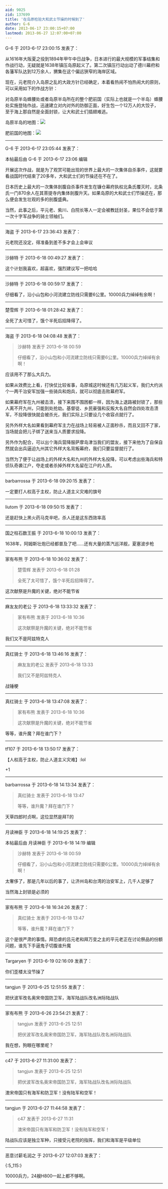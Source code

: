 ```yaml
---
aid: 9025
zid: 137699
title: '在岛原检验大和武士节操的时候到了'
author: G-6
date: 2013-06-17 23:00:15+07:00
lastmod: 2013-06-27 12:07:00+07:00
---
```


G-6 于 2013-6-17 23:00:15 发表了：

从1616年大阪夏之役到1894年甲午中日战争，日本进行的最大规模的军事结集和作战行动，无疑就是1638年镇压岛原起义了。第二次镇压行动出动了德川幕府和各藩军队达到12万余人，猬集在这个偏远狭窄的海岸区域。

现在，元老院介入岛原之乱的大政方针已经确定，本着看热闹不怕热闹大的原则，可以采用如下的作战方针：

对岛原半岛蜂腰处或者岛原半岛所在的整个肥前国（实际上也就是一个半岛）蜂腰处实施登陆作战，迅速建立对内对外的防御正面，好生包一个12万人的大饺子，至于海上那自然是全面封锁，让大和武士们插翅难逃。

岛原半岛的地图：![](http://upload.wikimedia.org/wikipedia/commons/thumb/a/a5/ShimabaraPeninsulaJpLandsat.jpg/200px-ShimabaraPeninsulaJpLandsat.jpg)

肥前国的地图：![](http://upload.wikimedia.org/wikipedia/commons/thumb/e/ed/Old_Japan_Hizen.svg/300px-Old_Japan_Hizen.svg.png)

---------

G-6 于 2013-6-17 23:05:44 发表了：

本帖最后由 G-6 于 2013-6-17 23:06 编辑 

开展这次作战，就是为了观赏可能出现的世界上最大的一次集体自杀事件，这就要看战国时代结束了20多年，大和武士们的节操还在不在了。

日本历史上最大的一次集体剖腹自杀事件发生在镰仓幕府执权北条氏覆灭时，北条氏一门870余人在其菩提寺内集体剖腹升天。如果岛原的大和武士们节操还在，那么便会发生壮观的多的剖腹盛典。

当然，此事之后，平元老、紫川、白院长等人一定会被教廷封圣，果位不会低于第一次十字军战争的骑士领袖们。

---------

海盗 于 2013-6-17 23:36:43 发表了：

元老院还没定，得准备到差不多才会上会审议

---------

沙赫特 于 2013-6-18 00:49:27 发表了：

这个计划我喜欢，超喜欢，强烈建议写一把哈哈

---------

沙赫特 于 2013-6-18 00:59:17 发表了：

仔细看了，沿小山包和小河流建立防线只需要6公里。10000兵力绰绰有余啊！

---------

楚雪辉 于 2013-6-18 01:28:42 发表了：

全死了太可惜了，饿个半死后招降得了。

---------

海盗 于 2013-6-18 04:08:48 发表了：

> 沙赫特 发表于 2013-6-18 00:59
> 
> 仔细看了，沿小山包和小河流建立防线只需要6公里。10000兵力绰绰有余啊！



应该用不了那么大兵力。

如果从效费比上看，打快仗比较省事，岛原城这时候还有几万起义军，我们大约派个一两千治安军加强一些骑兵和炮兵，就可以彻底击败幕府军。

如果幕府军在九州被击溃，接下来围不围困都一样，因为海上退路被封锁了，那些人离不开九州，只能到处抢劫。基督徒、乡民豪强和反叛大名自然会四处攻击溃军，不投降很快就会被杀光，我们实际上只要设几个收容点就行了。

另外外样大名如果看到幕府军主力在战场上轻易被人正面秒杀，而且又回不了家，当场就会把儿子绑了送来当人质要求投降。

另外作为配合，可以出个海兵营降服萨摩岛津当我们的盟友，接下来他为了自保自然就会出兵逼迫九州其它外样大名背叛幕府，我们只要监督就行了。

当然为了便于让战场上的外样大名和九州的外样大名投降，可以考虑出些海兵和特侦队奇袭江户，夺走或者杀掉外样大名留在江户的人质。

---------

barbarrossa 于 2013-6-18 09:20:15 发表了：

一定要打人权高于主权，防止人道主义灾难的旗号

---------

liutom 于 2013-6-18 09:50:15 发表了：

还是赶快上黑火药马克辛吧，杀人还是这东西效率高

---------

国之柱石数王振 于 2013-6-18 10:00:13 发表了：

1638年，阿姆斯壮炮已经都普及了吧……还有大量的蒸汽巡洋舰，夏塞波步枪

---------

家有布熊 于 2013-6-18 10:36:02 发表了：

> 楚雪辉 发表于 2013-6-18 01:28
> 
> 全死了太可惜了，饿个半死后招降得了。



这次献祭是升魔的关键，绝对不能节省

---------

麻友友的老公 于 2013-6-18 13:33:32 发表了：

> 家有布熊 发表于 2013-6-18 10:36
> 
> 这次献祭是升魔的关键，绝对不能节省



我们又不是阿兹特克人

---------

真红骑士 于 2013-6-18 13:46:16 发表了：

> 麻友友的老公 发表于 2013-6-18 13:33
> 
> 我们又不是阿兹特克人



战锤梗

---------

真红骑士 于 2013-6-18 13:47:08 发表了：

> 家有布熊 发表于 2013-6-18 10:36
> 
> 这次献祭是升魔的关键，绝对不能节省



等等，谁升魔？拜在谁门下？

---------

tf107 于 2013-6-18 13:50:17 发表了：

【人权高于主权，防止人道主义灾难】:lol

+1

---------

barbarrossa 于 2013-6-18 14:13:34 发表了：

> 真红骑士 发表于 2013-6-18 13:47
> 
> 等等，谁升魔？拜在谁门下？



天草四郎时贞啊，这位显然是拜T的

---------

月读神臣 于 2013-6-18 14:19:25 发表了：

本帖最后由 月读神臣 于 2013-6-18 14:19 编辑 


> 
> 沙赫特 发表于 2013-6-18 00:59
> 
> 仔细看了，沿小山包和小河流建立防线只需要6公里。10000兵力绰绰有余啊！



太奢侈了，那是几年以后的事了，让济州岛和台湾的治安军上，几千人足够了

当然海上封锁是必须的

---------

家有布熊 于 2013-6-18 16:34:26 发表了：

> 真红骑士 发表于 2013-6-18 13:47
> 
> 等等，谁升魔？拜在谁门下？



这个是很严肃的事情。拜恐虐的吕元老和拜万变之主的平元老正在讨论祭品的份额问题，谁先下手逼鬼子切腹谁升魔

---------

Targaryen 于 2013-6-19 02:16:09 发表了：

你们歪楼太没节操了

---------

tangjun 于 2013-6-25 12:51:55 发表了：

把伏波军改名奥宋帝国防卫军，海军陆战队改名洲际陆战队

---------

家有布熊 于 2013-6-26 23:54:21 发表了：

> tangjun 发表于 2013-6-25 12:51
> 
> 把伏波军改名奥宋帝国防卫军，海军陆战队改名洲际陆战队



我在想，狗眼在哪里呢？

---------

c47 于 2013-6-27 11:31:00 发表了：

> tangjun 发表于 2013-6-25 12:51
> 
> 把伏波军改名奥宋帝国防卫军，海军陆战队改名洲际陆战队



澳宋帝国只有海军和防卫军！没有陆军和空军！

---------

tangjun 于 2013-6-27 11:44:58 发表了：

> c47 发表于 2013-6-27 11:31
> 
> 澳宋帝国只有海军和防卫军！没有陆军和空军！



陆战队应该是独立军种，只接受元老院的指挥，我们和海军是平级单位

---------

恶意讨薪毛润之 于 2013-6-27 12:07:03 发表了：

{:5\_115:}

10000兵力，24艘H800一起上都不够啊。

---------

